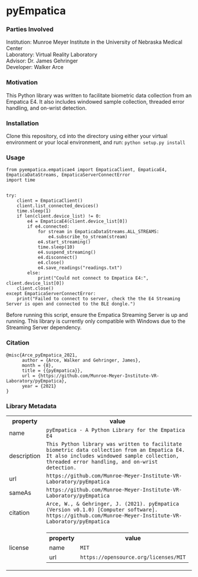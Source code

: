 # pyEmpatica

### Parties Involved
Institution: Munroe Meyer Institute in the University of Nebraska Medical Center<br>
Laboratory: Virtual Reality Laboratory<br>
Advisor: Dr. James Gehringer<br>
Developer: Walker Arce<br>

### Motivation
This Python library was written to facilitate biometric data collection from an Empatica E4.  It also includes windowed sample collection, threaded error handling, and on-wrist detection.

### Installation
Clone this repository, cd into the directory using either your virtual environment or your local environment, and run:
`python setup.py install`

### Usage
```
from pyempatica.empaticae4 import EmpaticaClient, EmpaticaE4, EmpaticaDataStreams, EmpaticaServerConnectError
import time


try:
    client = EmpaticaClient()
    client.list_connected_devices()
    time.sleep(1)
    if len(client.device_list) != 0:
        e4 = EmpaticaE4(client.device_list[0])
        if e4.connected:
            for stream in EmpaticaDataStreams.ALL_STREAMS:
                e4.subscribe_to_stream(stream)
            e4.start_streaming()
            time.sleep(10)
            e4.suspend_streaming()
            e4.disconnect()
            e4.close()
            e4.save_readings("readings.txt")
        else:
            print("Could not connect to Empatica E4:", client.device_list[0])
    client.close()
except EmpaticaServerConnectError:
    print("Failed to connect to server, check the the E4 Streaming Server is open and connected to the BLE dongle.")
```

Before running this script, ensure the Empatica Streaming Server is up and running.  This library is currently only compatible with Windows due to the Streaming Server dependency.

### Citation
```
@misc{Arce_pyEmpatica_2021,
      author = {Arce, Walker and Gehringer, James},
      month = {8},
      title = {{pyEmpatica}},
      url = {https://github.com/Munroe-Meyer-Institute-VR-Laboratory/pyEmpatica},
      year = {2021}
}
```

### Library Metadata
<div itemscope itemtype="http://schema.org/Dataset">
<table>
<tr>
<th>property</th>
<th>value</th>
</tr>
<tr>
<td>name</td>
<td><code itemprop="name">pyEmpatica - A Python Library for the Empatica E4</code></td>
</tr>
<tr>
<td>description</td>
<td><code itemprop="description">This Python library was written to facilitate biometric data collection from an Empatica E4. It also includes windowed sample collection, threaded error handling, and on-wrist detection.</code></td>
</tr>
</tr>
<tr>
<td>url</td>
<td><code itemprop="url">https://github.com/Munroe-Meyer-Institute-VR-Laboratory/pyEmpatica</code></td>
</tr>
<tr>
<td>sameAs</td>
<td><code itemprop="sameAs">https://github.com/Munroe-Meyer-Institute-VR-Laboratory/pyEmpatica</code></td>
</tr>
<tr>
<td>citation</td>
<td><code itemprop="citation">Arce, W., & Gehringer, J. (2021). pyEmpatica (Version v0.1.0) [Computer software]. https://github.com/Munroe-Meyer-Institute-VR-Laboratory/pyEmpatica</code></td>
</tr>
<tr>
<td>license</td>
<td>
<div itemscope itemtype="http://schema.org/CreativeWork" itemprop="license">
<table>
<tr>
<th>property</th>
<th>value</th>
</tr>
<tr>
<td>name</td>
<td><code itemprop="name">MIT</code></td>
</tr>
<tr>
<td>url</td>
<td><code itemprop="url">https://opensource.org/licenses/MIT</code></td>
</tr>
</div>
